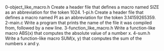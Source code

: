 0-object_like_macro.h Create a header file that defines a macro named SIZE as an abbreviation for the token 1024.
1-pi.h Create a header file that defines a macro named PI as an abbreviation for the token 3.14159265359.
2-main.c Write a program that prints the name of the file it was compiled from, followed by a new line.
3-function_like_macro.h Write a function-like macro ABS(x) that computes the absolute value of a number x.
4-sum.h Write a function-like macro SUM(x, y) that computes the sum of the numbers x and y.
